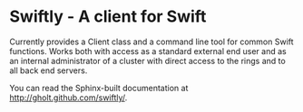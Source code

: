 # Swiftly - A client for Swift

Currently provides a Client class and a command line tool for common Swift
functions. Works both with access as a standard external end user and as an
internal administrator of a cluster with direct access to the rings and to all
back end servers.

You can read the Sphinx-built documentation at
<http://gholt.github.com/swiftly/>.
